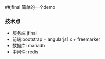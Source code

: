 ##jfinal 简单的一个demo

### 技术点
* 服务端 jfinal
* 前端:bootstrap + angularjs1.x + freemarker
* 数据库: mariadb
* 中间件: redis



